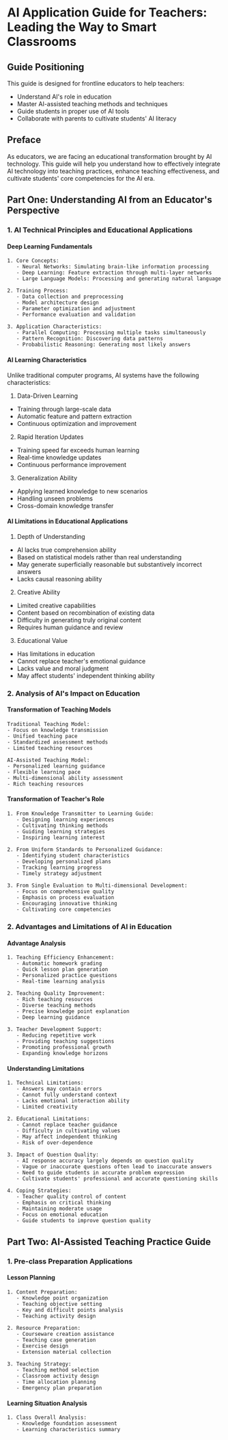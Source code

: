 # AI Application Guide for Teachers: Leading the Way to Smart Classrooms

## Guide Positioning
This guide is designed for frontline educators to help teachers:
- Understand AI's role in education
- Master AI-assisted teaching methods and techniques
- Guide students in proper use of AI tools
- Collaborate with parents to cultivate students' AI literacy

## Preface
As educators, we are facing an educational transformation brought by AI technology. This guide will help you understand how to effectively integrate AI technology into teaching practices, enhance teaching effectiveness, and cultivate students' core competencies for the AI era.

## Part One: Understanding AI from an Educator's Perspective

### 1. AI Technical Principles and Educational Applications

#### Deep Learning Fundamentals
```text
1. Core Concepts:
   - Neural Networks: Simulating brain-like information processing
   - Deep Learning: Feature extraction through multi-layer networks
   - Large Language Models: Processing and generating natural language

2. Training Process:
   - Data collection and preprocessing
   - Model architecture design
   - Parameter optimization and adjustment
   - Performance evaluation and validation

3. Application Characteristics:
   - Parallel Computing: Processing multiple tasks simultaneously
   - Pattern Recognition: Discovering data patterns
   - Probabilistic Reasoning: Generating most likely answers
```

#### AI Learning Characteristics

Unlike traditional computer programs, AI systems have the following characteristics:

1. Data-Driven Learning
- Training through large-scale data
- Automatic feature and pattern extraction
- Continuous optimization and improvement

2. Rapid Iteration Updates
- Training speed far exceeds human learning
- Real-time knowledge updates
- Continuous performance improvement

3. Generalization Ability
- Applying learned knowledge to new scenarios
- Handling unseen problems
- Cross-domain knowledge transfer

#### AI Limitations in Educational Applications

1. Depth of Understanding
- AI lacks true comprehension ability
- Based on statistical models rather than real understanding
- May generate superficially reasonable but substantively incorrect answers
- Lacks causal reasoning ability

2. Creative Ability
- Limited creative capabilities
- Content based on recombination of existing data
- Difficulty in generating truly original content
- Requires human guidance and review

3. Educational Value
- Has limitations in education
- Cannot replace teacher's emotional guidance
- Lacks value and moral judgment
- May affect students' independent thinking ability

<style>
.tech-principle {
  background: #f8f9fa;
  border-radius: 12px;
  padding: 25px;
  margin: 20px 0;
  box-shadow: 0 2px 8px rgba(0,0,0,0.1);
}

.principle-title {
  font-size: 1.3em;
  font-weight: bold;
  color: #2c3e50;
  margin-bottom: 20px;
}

.feature-box {
  background: white;
  border-radius: 8px;
  padding: 15px;
  margin: 15px 0;
  border-left: 4px solid #3eaf7c;
}

.feature-box h4 {
  color: #3eaf7c;
  margin-bottom: 10px;
}

.limitation-card {
  background: #fff;
  border-radius: 12px;
  padding: 25px;
  margin: 20px 0;
  border: 1px solid #eee;
}

.limitation-title {
  font-size: 1.3em;
  font-weight: bold;
  color: #e6a23c;
  margin-bottom: 20px;
}

.limit-item {
  margin: 20px 0;
  padding: 15px;
  background: #f8f9fa;
  border-radius: 8px;
}

.limit-item h4 {
  color: #e6a23c;
  margin-bottom: 10px;
}
</style>

### 2. Analysis of AI's Impact on Education

#### Transformation of Teaching Models
```text
Traditional Teaching Model:
- Focus on knowledge transmission
- Unified teaching pace
- Standardized assessment methods
- Limited teaching resources

AI-Assisted Teaching Model:
- Personalized learning guidance
- Flexible learning pace
- Multi-dimensional ability assessment
- Rich teaching resources
```

#### Transformation of Teacher's Role
```text
1. From Knowledge Transmitter to Learning Guide:
   - Designing learning experiences
   - Cultivating thinking methods
   - Guiding learning strategies
   - Inspiring learning interest

2. From Uniform Standards to Personalized Guidance:
   - Identifying student characteristics
   - Developing personalized plans
   - Tracking learning progress
   - Timely strategy adjustment

3. From Single Evaluation to Multi-dimensional Development:
   - Focus on comprehensive quality
   - Emphasis on process evaluation
   - Encouraging innovative thinking
   - Cultivating core competencies
```

### 2. Advantages and Limitations of AI in Education

#### Advantage Analysis
```text
1. Teaching Efficiency Enhancement:
   - Automatic homework grading
   - Quick lesson plan generation
   - Personalized practice questions
   - Real-time learning analysis

2. Teaching Quality Improvement:
   - Rich teaching resources
   - Diverse teaching methods
   - Precise knowledge point explanation
   - Deep learning guidance

3. Teacher Development Support:
   - Reducing repetitive work
   - Providing teaching suggestions
   - Promoting professional growth
   - Expanding knowledge horizons
```

#### Understanding Limitations
```text
1. Technical Limitations:
   - Answers may contain errors
   - Cannot fully understand context
   - Lacks emotional interaction ability
   - Limited creativity

2. Educational Limitations:
   - Cannot replace teacher guidance
   - Difficulty in cultivating values
   - May affect independent thinking
   - Risk of over-dependence

3. Impact of Question Quality:
   - AI response accuracy largely depends on question quality
   - Vague or inaccurate questions often lead to inaccurate answers
   - Need to guide students in accurate problem expression
   - Cultivate students' professional and accurate questioning skills

4. Coping Strategies:
   - Teacher quality control of content
   - Emphasis on critical thinking
   - Maintaining moderate usage
   - Focus on emotional education
   - Guide students to improve question quality
```

## Part Two: AI-Assisted Teaching Practice Guide

### 1. Pre-class Preparation Applications

#### Lesson Planning
```text
1. Content Preparation:
   - Knowledge point organization
   - Teaching objective setting
   - Key and difficult points analysis
   - Teaching activity design

2. Resource Preparation:
   - Courseware creation assistance
   - Teaching case generation
   - Exercise design
   - Extension material collection

3. Teaching Strategy:
   - Teaching method selection
   - Classroom activity design
   - Time allocation planning
   - Emergency plan preparation
```

#### Learning Situation Analysis
```text
1. Class Overall Analysis:
   - Knowledge foundation assessment
   - Learning characteristics summary
``` 